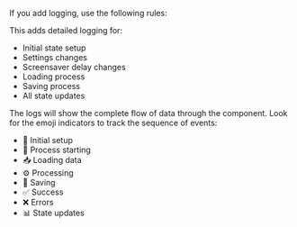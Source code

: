 If you add logging, use the following rules:

This adds detailed logging for:
- Initial state setup
- Settings changes
- Screensaver delay changes
- Loading process
- Saving process
- All state updates

The logs will show the complete flow of data through the component. Look for the emoji indicators to track the sequence of events:

- 🏁 Initial setup
- 🔄 Process starting
- 📥 Loading data
- ⚙️ Processing
- 💾 Saving
- ✅ Success
- ❌ Errors
- 📊 State updates